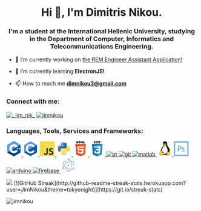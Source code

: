 <h1 align="center">Hi 👋, I'm Dimitris Nikou.</h1>
<h3 align="center">I'm a student at the International Hellenic University, studying in the Department of Computer, Informatics and Telecommunications Engineering.</h3>

- 🔭 I’m currently working on [the REM Engineer Assistant Application!](https://github.com/Rem-Ihu/rem-ng-assist.git)

- 🌱 I’m currently learning **ElectronJS!**

- 📫 How to reach me **dimnikou3@gmail.com**

<h3 align="left">Connect with me:</h3>
<p align="left">
<a href="https://instagram.com/_jim_nik_" target="blank"><img align="center" src="https://raw.githubusercontent.com/rahuldkjain/github-profile-readme-generator/master/src/images/icons/Social/instagram.svg" alt="_jim_nik_" height="30" width="40" /></a>
<a href="https://www.leetcode.com/jimnikou" target="blank"><img align="center" src="https://raw.githubusercontent.com/rahuldkjain/github-profile-readme-generator/master/src/images/icons/Social/leet-code.svg" alt="jimnikou" height="30" width="40" /></a>
</p>

<h3 align="left">Languages, Tools, Services and Frameworks:</h3>
 
<p align="left"> 
  

<a href="https://www.w3schools.com/cpp/" target="_blank" rel="noreferrer"> <img src="https://raw.githubusercontent.com/devicons/devicon/master/icons/cplusplus/cplusplus-original.svg" alt="cplusplus" width="40" height="40"/> </a><a href="https://www.cprogramming.com/" target="_blank" rel="noreferrer"> <img src="https://raw.githubusercontent.com/devicons/devicon/master/icons/c/c-original.svg" alt="c" width="40" height="40"/> </a><a href="https://developer.mozilla.org/en-US/docs/Web/JavaScript" target="_blank" rel="noreferrer"> <img src="https://raw.githubusercontent.com/devicons/devicon/master/icons/javascript/javascript-original.svg" alt="javascript" width="40" height="40"/> </a><a href="https://www.python.org" target="_blank" rel="noreferrer"> <img src="https://raw.githubusercontent.com/devicons/devicon/master/icons/python/python-original.svg" alt="python" width="40" height="40"/> </a><a href="https://www.w3.org/html/" target="_blank" rel="noreferrer"> <img src="https://raw.githubusercontent.com/devicons/devicon/master/icons/html5/html5-original-wordmark.svg" alt="html5" width="40" height="40"/> </a><a href="https://www.w3schools.com/css/" target="_blank" rel="noreferrer"> <img src="https://raw.githubusercontent.com/devicons/devicon/master/icons/css3/css3-original-wordmark.svg" alt="css3" width="40" height="40"/> </a><a href="https://www.qt.io/" target="_blank" rel="noreferrer"> <img src="https://upload.wikimedia.org/wikipedia/commons/0/0b/Qt_logo_2016.svg" alt="qt" width="40" height="40"/> </a><a href="https://git-scm.com/" target="_blank" rel="noreferrer"> <img src="https://www.vectorlogo.zone/logos/git-scm/git-scm-icon.svg" alt="git" width="40" height="40"/> </a><a href="https://www.mathworks.com/" target="_blank" rel="noreferrer"> <img src="https://upload.wikimedia.org/wikipedia/commons/2/21/Matlab_Logo.png" alt="matlab" width="40" height="40"/> </a><a href="https://www.linux.org/" target="_blank" rel="noreferrer"> <img src="https://raw.githubusercontent.com/devicons/devicon/master/icons/linux/linux-original.svg" alt="linux" width="40" height="40"/> </a><a href="https://www.photoshop.com/en" target="_blank" rel="noreferrer"> <img src="https://raw.githubusercontent.com/devicons/devicon/master/icons/photoshop/photoshop-line.svg" alt="photoshop" width="40" height="40"/> </a><a href="https://www.arduino.cc/" target="_blank" rel="noreferrer"> <img src="https://cdn.worldvectorlogo.com/logos/arduino-1.svg" alt="arduino" width="40" height="40"/> </a><a href="https://firebase.google.com/" target="_blank" rel="noreferrer"> <img src="https://www.vectorlogo.zone/logos/firebase/firebase-icon.svg" alt="firebase" width="40" height="40"/> </a><a href="https://www.electronjs.org" target="_blank" rel="noreferrer"> <img src="https://raw.githubusercontent.com/devicons/devicon/master/icons/electron/electron-original.svg" alt="electron" width="40" height="40"/> </a> 
</p>

<img src="http://github-readme-streak-stats.herokuapp.com?user=JimNikou&theme=tokyonight"/>
[![GitHub Streak](http://github-readme-streak-stats.herokuapp.com?user=JimNikou&theme=tokyonight)](https://git.io/streak-stats) <p>&nbsp;<img align="left" src="https://github-readme-stats.vercel.app/api?username=jimnikou&show_icons=true&locale=en&theme=tokyonight" alt="jimnikou" /></p> 






<!--
**JimNikou/JimNikou** is a ✨ _special_ ✨ repository because its `README.md` (this file) appears on your GitHub profile.

Here are some ideas to get you started:

- 🔭 I’m currently working on ...
- 🌱 I’m currently learning ...
- 👯 I’m looking to collaborate on ...
- 🤔 I’m looking for help with ...
- 💬 Ask me about ...
- 📫 How to reach me: ...
- 😄 Pronouns: ...
- ⚡ Fun fact: ...

# 📊 GitHub Stats:
![](https://github-readme-stats.vercel.app/api?username=JimNikou&theme=dark&hide_border=false&include_all_commits=false&count_private=false)<br/>
![](https://github-readme-streak-stats.herokuapp.com/?user=JimNikou&theme=dark&hide_border=false)<br/>
![](https://github-readme-stats.vercel.app/api/top-langs/?username=JimNikou&theme=dark&hide_border=false&include_all_commits=false&count_private=false&layout=compact)

---
[![](https://visitcount.itsvg.in/api?id=JimNikou&icon=0&color=0)](https://visitcount.itsvg.in)

<!-- Proudly created with GPRM ( https://gprm.itsvg.in ) -->


